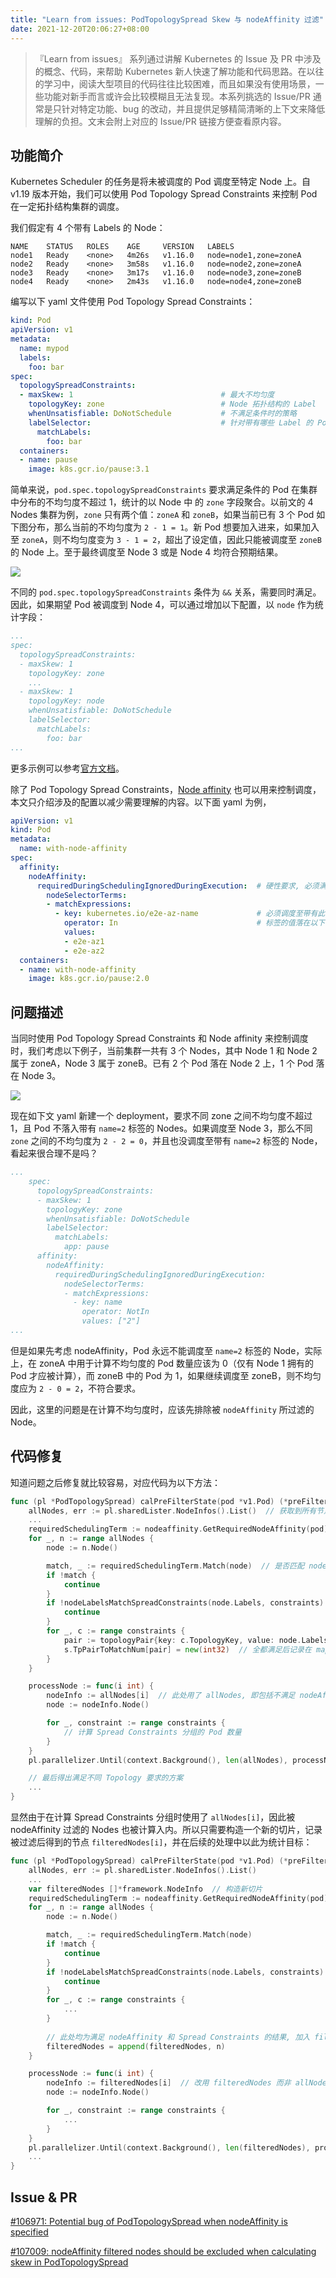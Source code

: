 ```yaml
---
title: "Learn from issues: PodTopologySpread Skew 与 nodeAffinity 过滤"
date: 2021-12-20T20:06:27+08:00
---
```


> 『Learn from issues』 系列通过讲解 Kubernetes 的 Issue 及 PR 中涉及的概念、代码，来帮助 Kubernetes 新人快速了解功能和代码思路。在以往的学习中，阅读大型项目的代码往往比较困难，而且如果没有使用场景，一些功能对新手而言或许会比较模糊且无法复现。本系列挑选的 Issue/PR 通常是只针对特定功能、bug 的改动，并且提供足够精简清晰的上下文来降低理解的负担。文末会附上对应的 Issue/PR 链接方便查看原内容。

## 功能简介
Kubernetes Scheduler 的任务是将未被调度的 Pod 调度至特定 Node 上。自 v1.19 版本开始，我们可以使用 Pod Topology Spread Constraints 来控制 Pod 在一定拓扑结构集群的调度。

我们假定有 4 个带有 Labels 的 Node：
```
NAME    STATUS   ROLES    AGE     VERSION   LABELS
node1   Ready    <none>   4m26s   v1.16.0   node=node1,zone=zoneA
node2   Ready    <none>   3m58s   v1.16.0   node=node2,zone=zoneA
node3   Ready    <none>   3m17s   v1.16.0   node=node3,zone=zoneB
node4   Ready    <none>   2m43s   v1.16.0   node=node4,zone=zoneB
```

编写以下 yaml 文件使用 Pod Topology Spread Constraints：
```yaml
kind: Pod
apiVersion: v1
metadata:
  name: mypod
  labels:
    foo: bar
spec:
  topologySpreadConstraints:
  - maxSkew: 1                                 # 最大不均匀度
    topologyKey: zone                          # Node 拓扑结构的 Label
    whenUnsatisfiable: DoNotSchedule           # 不满足条件时的策略
    labelSelector:                             # 针对带有哪些 Label 的 Pods 生效
      matchLabels:
        foo: bar
  containers:
  - name: pause
    image: k8s.gcr.io/pause:3.1
```

简单来说，`pod.spec.topologySpreadConstraints` 要求满足条件的 Pod 在集群中分布的不均匀度不超过 1，统计的以 Node 中 的 `zone` 字段聚合。以前文的 4 Nodes 集群为例，`zone` 只有两个值：`zoneA` 和 `zoneB`，如果当前已有 3 个 Pod 如下图分布，那么当前的不均匀度为 `2 - 1 = 1`。新 Pod 想要加入进来，如果加入至 `zoneA`，则不均匀度变为 `3 - 1 = 2`，超出了设定值，因此只能被调度至 `zoneB` 的 Node 上。至于最终调度至 Node 3 或是 Node 4 均符合预期结果。

![](../202112-exclude-filtered-nodes/topology_spread_constraint.png)

不同的 `pod.spec.topologySpreadConstraints` 条件为 `&&` 关系，需要同时满足。因此，如果期望 Pod 被调度到 Node 4，可以通过增加以下配置，以 `node` 作为统计字段：
```yaml
...
spec:
  topologySpreadConstraints:
  - maxSkew: 1
    topologyKey: zone
    ...
  - maxSkew: 1
    topologyKey: node
    whenUnsatisfiable: DoNotSchedule
    labelSelector:
      matchLabels:
        foo: bar
...
```

更多示例可以参考[官方文档](https://kubernetes.io/docs/concepts/workloads/pods/pod-topology-spread-constraints/)。

除了 Pod Topology Spread Constraints，[Node affinity](https://kubernetes.io/docs/concepts/scheduling-eviction/assign-pod-node/#affinity-and-anti-affinity) 也可以用来控制调度，本文只介绍涉及的配置以减少需要理解的内容。以下面 yaml 为例，

```yaml
apiVersion: v1
kind: Pod
metadata:
  name: with-node-affinity
spec:
  affinity:
    nodeAffinity:
      requiredDuringSchedulingIgnoredDuringExecution:  # 硬性要求, 必须满足
        nodeSelectorTerms:
        - matchExpressions:
          - key: kubernetes.io/e2e-az-name             # 必须调度至带有此标签的 Nodes
            operator: In                               # 标签的值落在以下范围内
            values:
            - e2e-az1
            - e2e-az2
  containers:
  - name: with-node-affinity
    image: k8s.gcr.io/pause:2.0
```

## 问题描述

当同时使用 Pod Topology Spread Constraints 和 Node affinity 来控制调度时，我们考虑以下例子，当前集群一共有 3 个 Nodes，其中 Node 1 和 Node 2 属于 zoneA，Node 3 属于 zoneB。已有 2 个 Pod 落在 Node 2 上，1 个 Pod 落在 Node 3。

![](../202112-exclude-filtered-nodes/filter_bug_example.png)

现在如下文 yaml 新建一个 deployment，要求不同 zone 之间不均匀度不超过 1，且 Pod 不落入带有 `name=2` 标签的 Nodes。如果调度至 Node 3，那么不同 `zone` 之间的不均匀度为 `2 - 2 = 0`，并且也没调度至带有 `name=2` 标签的 Node，看起来很合理不是吗？
```yaml
...
    spec:
      topologySpreadConstraints:
      - maxSkew: 1
        topologyKey: zone
        whenUnsatisfiable: DoNotSchedule
        labelSelector:
          matchLabels:
            app: pause
      affinity:
        nodeAffinity:
          requiredDuringSchedulingIgnoredDuringExecution:
            nodeSelectorTerms:
            - matchExpressions:
              - key: name
                operator: NotIn
                values: ["2"]
...
```

但是如果先考虑 nodeAffinity，Pod 永远不能调度至 `name=2` 标签的 Node，实际上，在 zoneA 中用于计算不均匀度的 Pod 数量应该为 0（仅有 Node 1 拥有的 Pod 才应被计算），而 zoneB 中的 Pod 为 1，如果继续调度至 zoneB，则不均匀度应为 `2 - 0 = 2`，不符合要求。

因此，这里的问题是在计算不均匀度时，应该先排除被 `nodeAffinity` 所过滤的 Node。

## 代码修复
知道问题之后修复就比较容易，对应代码为以下方法：
```go
func (pl *PodTopologySpread) calPreFilterState(pod *v1.Pod) (*preFilterState, error) {
	allNodes, err := pl.sharedLister.NodeInfos().List()  // 获取到所有节点
	...
	requiredSchedulingTerm := nodeaffinity.GetRequiredNodeAffinity(pod)
	for _, n := range allNodes {
		node := n.Node()

		match, _ := requiredSchedulingTerm.Match(node)  // 是否匹配 nodeAffinity 要求
		if !match {
			continue
		}
		if !nodeLabelsMatchSpreadConstraints(node.Labels, constraints) {  // 是否匹配 Spread Constraints 要求
			continue
		}
		for _, c := range constraints {
			pair := topologyPair{key: c.TopologyKey, value: node.Labels[c.TopologyKey]}
			s.TpPairToMatchNum[pair] = new(int32)  // 全都满足后记录在 map 中
		}
	}

	processNode := func(i int) {
		nodeInfo := allNodes[i]  // 此处用了 allNodes, 即包括不满足 nodeAffinity 要求的 Nodes
		node := nodeInfo.Node()

		for _, constraint := range constraints {
			// 计算 Spread Constraints 分组的 Pod 数量
		}
	}
	pl.parallelizer.Until(context.Background(), len(allNodes), processNode)

	// 最后得出满足不同 Topology 要求的方案
	...
}
```

显然由于在计算 Spread Constraints 分组时使用了 `allNodes[i]`，因此被 nodeAffinity 过滤的 Nodes 也被计算入内。所以只需要构造一个新的切片，记录被过滤后得到的节点 `filteredNodes[i]`，并在后续的处理中以此为统计目标：

```go
func (pl *PodTopologySpread) calPreFilterState(pod *v1.Pod) (*preFilterState, error) {
	allNodes, err := pl.sharedLister.NodeInfos().List()
	...
	var filteredNodes []*framework.NodeInfo  // 构造新切片
	requiredSchedulingTerm := nodeaffinity.GetRequiredNodeAffinity(pod)
	for _, n := range allNodes {
		node := n.Node()

		match, _ := requiredSchedulingTerm.Match(node)
		if !match {
			continue        
		}
		if !nodeLabelsMatchSpreadConstraints(node.Labels, constraints) {
			continue
		}
		for _, c := range constraints {
			...
		}
		
		// 此处均为满足 nodeAffinity 和 Spread Constraints 的结果, 加入 filteredNodes
		filteredNodes = append(filteredNodes, n)
	}

	processNode := func(i int) {
		nodeInfo := filteredNodes[i]  // 改用 filteredNodes 而非 allNodes
		node := nodeInfo.Node()

		for _, constraint := range constraints {
			...
		}
	}
	pl.parallelizer.Until(context.Background(), len(filteredNodes), processNode)
	...
}
```

## Issue & PR
[#106971: Potential bug of PodTopologySpread when nodeAffinity is specified][1]

[#107009: nodeAffinity filtered nodes should be excluded when calculating skew in PodTopologySpread][2]


 [1]: https://github.com/kubernetes/kubernetes/issues/106971
 [2]: https://github.com/kubernetes/kubernetes/pull/107009